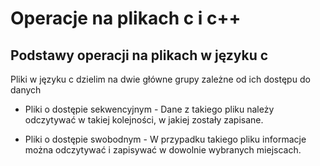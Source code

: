 # Operacje na plikach c i c++

## Podstawy operacji na plikach w języku c

Pliki w języku c dzielim na dwie główne grupy zależne od ich dostępu do danych

- Pliki o dostępie sekwencyjnym - Dane z takiego pliku należy odczytywać w takiej kolejności, w jakiej zostały zapisane.
  
- Pliki o dostępie swobodnym - W przypadku takiego pliku informacje można odczytywać i zapisywać w dowolnie wybranych miejscach.

###
